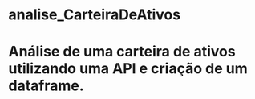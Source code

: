 # analise_CarteiraDeAtivos
# Análise de uma carteira de ativos utilizando uma API e criação de um dataframe.
